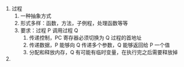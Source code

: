 1.  过程      
    1.  一种抽象方式      
    2.  形式多样：函数，方法，子例程，处理函数等等      
    3.  要求：过程 P 调用过程 Q      
        1.  传递控制，PC 寄存器必须切换为 Q 过程的首地址      
        2.  传递数据，P 能够向 Q 传递多个参数，Q 能够返回给 P 一个值      
        3.  分配和释放内存，Q 有可能有临时变量，在执行完之后需要释放掉      
2.  
